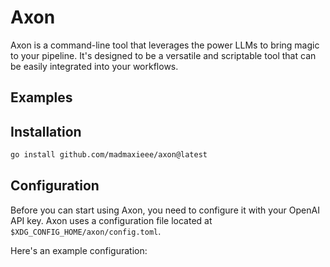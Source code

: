 # Axon

Axon is a command-line tool that leverages the power LLMs to bring magic to your pipeline. It's designed to be a versatile and scriptable tool that can be easily integrated into your workflows.

## Examples

<!-- TODO: add examples  -->

## Installation

```bash
go install github.com/madmaxieee/axon@latest
```

<!-- TODO: add instructions on how to setup shell completion -->

## Configuration

Before you can start using Axon, you need to configure it with your OpenAI API key. Axon uses a configuration file located at `$XDG_CONFIG_HOME/axon/config.toml`.

Here's an example configuration:

<!-- TODO: add default config file -->

```toml

```
